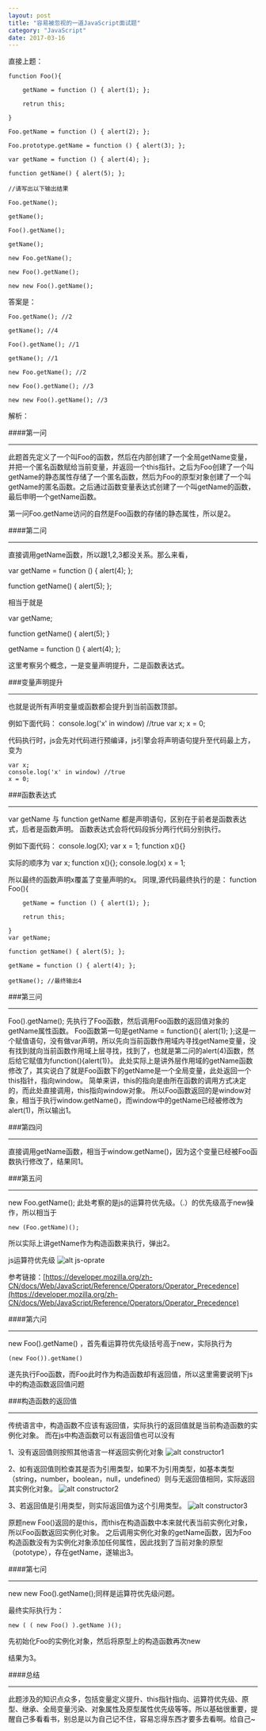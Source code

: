 ```yaml
---
layout: post
title: "容易被忽视的一道JavaScript面试题"
category: "JavaScript"
date: 2017-03-16
---
```


直接上题：

	function Foo(){

		getName = function () { alert(1); };

		retrun this;

	}

	Foo.getName = function () { alert(2); };

	Foo.prototype.getName = function () { alert(3); };

	var getName = function () { alert(4); };

	function getName() { alert(5); };

	//请写出以下输出结果

	Foo.getName();

	getName();

	Foo().getName();

	getName();

	new Foo.getName();

	new Foo().getName();

	new new Foo().getName();

答案是：

	Foo.getName(); //2

	getName(); //4

	Foo().getName(); //1

	getName(); //1

	new Foo.getName(); //2

	new Foo().getName(); //3

	new new Foo().getName(); //3

解析：

####第一问
*****
此题首先定义了一个叫Foo的函数，然后在内部创建了一个全局getName变量，并把一个匿名函数赋给当前变量，并返回一个this指针。之后为Foo创建了一个叫getName的静态属性存储了一个匿名函数，然后为Foo的原型对象创建了一个叫getName的匿名函数。之后通过函数变量表达式创建了一个叫getName的函数，最后申明一个getName函数。

第一问Foo.getName访问的自然是Foo函数的存储的静态属性，所以是2。


####第二问
*****
直接调用getName函数，所以跟1,2,3都没关系。那么来看，

var getName = function () { alert(4); };

function getName() { alert(5); };

相当于就是

var getName;

function getName() { alert(5); }

getName = function () { alert(4); };

这里考察另个概念，一是变量声明提升，二是函数表达式。


###变量声明提升
*****
也就是说所有声明变量或函数都会提升到当前函数顶部。

例如下面代码：
	console.log('x' in window) //true
	var x;
	x = 0;

代码执行时，js会先对代码进行预编译，js引擎会将声明语句提升至代码最上方，变为

	var x;
	console.log('x' in window) //true
	x = 0;

###函数表达式
*****
var getName 与 function getName 都是声明语句，区别在于前者是函数表达式，后者是函数声明。
函数表达式会将代码段拆分两行代码分别执行。

例如下面代码：
	console.log(X);
	var x = 1;
	function x(){}

实际的顺序为
	var x;
	function x(){};
	console.log(x)
	x = 1;

所以最终的函数声明x覆盖了变量声明的x。
同理,源代码最终执行的是：
	function Foo(){

		getName = function () { alert(1); };

		retrun this;

	}
	var getName;

	function getName() { alert(5); };

	getName = function () { alert(4); };

	getName(); //最终输出4


###第三问
*****
Foo().getName(); 先执行了Foo函数，然后调用Foo函数的返回值对象的getName属性函数。
Foo函数第一句是getName = function(){ alert(1); };这是一个赋值语句，没有做var声明，所以先向当前函数作用域内寻找getName变量，没有找到就向当前函数作用域上层寻找，找到了，也就是第二问的alert(4)函数，然后给它赋值为function(){alert(1)}。
此处实际上是讲外层作用域的getName函数修改了，其实说白了就是Foo函数下的getName是一个全局变量，此处返回一个this指针，指向window。
简单来讲，this的指向是由所在函数的调用方式决定的，而此处直接调用，this指向window对象。
所以Foo函数返回的是window对象，相当于执行window.getName()，而window中的getName已经被修改为alert(1)，所以输出1。

###第四问
*****
直接调用getName函数，相当于window.getName()，因为这个变量已经被Foo函数执行修改了，结果同1。


###第五问
*****
new Foo.getName(); 此处考察的是js的运算符优先级。（.）的优先级高于new操作，所以相当于

	new (Foo.getName)();

所以实际上讲getName作为构造函数来执行，弹出2。

js运算符优先级
![alt js-oprate](/assets/images/javaScript/js-operat.png "js-oprate")

参考链接：[https://developer.mozilla.org/zh-CN/docs/Web/JavaScript/Reference/Operators/Operator_Precedence](https://developer.mozilla.org/zh-CN/docs/Web/JavaScript/Reference/Operators/Operator_Precedence)


####第六问
*****
 new Foo().getName() ，首先看运算符优先级括号高于new，实际执行为

	(new Foo()).getName()

遂先执行Foo函数，而Foo此时作为构造函数却有返回值，所以这里需要说明下js中的构造函数返回值问题

###构造函数的返回值
*****
传统语言中，构造函数不应该有返回值，实际执行的返回值就是当前构造函数的实例化对象。
而在js中构造函数可以有返回值也可以没有

1、没有返回值则按照其他语言一样返回实例化对象
![alt constructor1](/assets/images/javaScript/constructor1.png "实例化对象")

2、如有返回值则检查其是否为引用类型，如果不为引用类型，如基本类型（string，number，boolean，null，undefined）则与无返回值相同，实际返回其实例化对象。
![alt constructor2](/assets/images/javaScript/constructor2.png)

3、若返回值是引用类型，则实际返回值为这个引用类型。
![alt constructor3](/assets/images/javaScript/constructor3.png)

原题new Foo()返回的是this，而this在构造函数中本来就代表当前实例化对象，所以Foo函数返回实例化对象。
之后调用实例化对象的getName函数，因为Foo构造函数没有为实例化对象添加任何属性，因此找到了当前对象的原型（pototype），存在getName，遂输出3。


####第七问
*****
new new Foo().getName();同样是运算符优先级问题。

最终实际执行为：

	new ( ( new Foo() ).getName )();

先初始化Foo的实例化对象，然后将原型上的构造函数再次new

结果为3。

####总结
*****
此题涉及的知识点众多，包括变量定义提升、this指针指向、运算符优先级、原型、继承、全局变量污染、对象属性及原型属性优先级等等。所以基础很重要，提醒自己多看看书，别总是以为自己记不住，容易忘得东西才要多去看啊。给自己~



